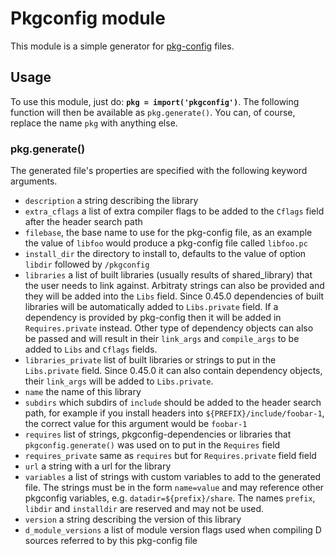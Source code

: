 # Pkgconfig module

This module is a simple generator for
[pkg-config](https://pkg-config.freedesktop.org/) files.

## Usage

To use this module, just do: **`pkg = import('pkgconfig')`**. The
following function will then be available as `pkg.generate()`. You
can, of course, replace the name `pkg` with anything else.

### pkg.generate()

The generated file's properties are specified with the following
keyword arguments.

- `description` a string describing the library
- `extra_cflags` a list of extra compiler flags to be added to the
  `Cflags` field after the header search path
- `filebase`, the base name to use for the pkg-config file, as an
  example the value of `libfoo` would produce a pkg-config file called
  `libfoo.pc`
- `install_dir` the directory to install to, defaults to the value of
  option `libdir` followed by `/pkgconfig`
- `libraries` a list of built libraries (usually results of
  shared_library) that the user needs to link against. Arbitraty strings can
  also be provided and they will be added into the `Libs` field. Since 0.45.0
  dependencies of built libraries will be automatically added to `Libs.private`
  field. If a dependency is provided by pkg-config then it will be added in
  `Requires.private` instead. Other type of dependency objects can also be passed
  and will result in their `link_args` and `compile_args` to be added to `Libs`
  and `Cflags` fields.
- `libraries_private` list of built libraries or strings to put in the
  `Libs.private` field. Since 0.45.0 it can also contain dependency objects,
  their `link_args` will be added to `Libs.private`.
- `name` the name of this library
- `subdirs` which subdirs of `include` should be added to the header
  search path, for example if you install headers into
  `${PREFIX}/include/foobar-1`, the correct value for this argument
  would be `foobar-1`
- `requires` list of strings, pkgconfig-dependencies or libraries that
   `pkgconfig.generate()` was used on to put in the `Requires` field
- `requires_private` same as `requires` but for `Requires.private` field
  field
- `url` a string with a url for the library
- `variables` a list of strings with custom variables to add to the
  generated file. The strings must be in the form `name=value` and may
  reference other pkgconfig variables,
  e.g. `datadir=${prefix}/share`. The names `prefix`, `libdir` and
  `installdir` are reserved and may not be used.
- `version` a string describing the version of this library
- `d_module_versions` a list of module version flags used when compiling
   D sources referred to by this pkg-config file
